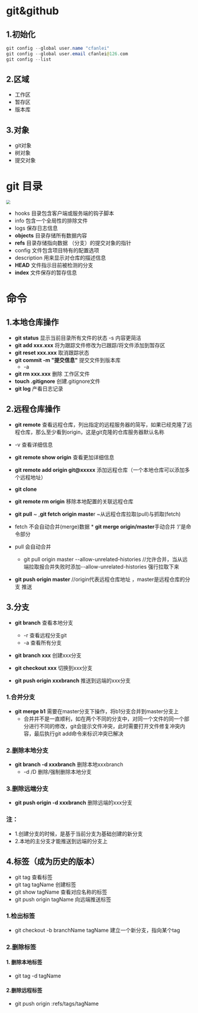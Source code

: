 # git&github

## 1.初始化

```java
git config --global user.name "cfanlei"
git config --global user.email cfanlei@126.com
git config --list
```

## 2.区域

* 工作区
* 暂存区
* 版本库

## 3.对象

* git对象
* 树对象
* 提交对象







#  git 目录

<img src="E:\笔记\gitlearn\img\gitmenu.png" style="zoom:67%;" />

*  hooks        		    目录包含客户端或服务端的钩子脚本
* info                         包含一个全局性的排除文件 
* logs                        保存日志信息           
* **objects**                 目录存储所有数据内容
* **refs**                        目录存储指向数据 （分支）的提交对象的指针
* config                     文件包含项目特有的配置选项
* description            用来显示对仓库的描述信息
* **HEAD**                     文件指示目前被检测的分支
* **index**                     文件保存的暂存信息

#  命令

##  1.本地仓库操作

* **git status**  显示当前目录所有文件的状态     -s 内容更简洁
* **git add xxx.xxx** 将为跟踪文件修改为已跟踪/将文件添加到暂存区
* **git reset xxx.xxx** 取消跟踪状态
* **git commit -m "提交信息"**    提交文件到版本库
  * -a
* **git rm xxx.xxx**   删除 工作区文件
* **touch  .gitignore**  创建.gitignore文件
* **git log** 产看日志记录

## 2.远程仓库操作

*  **git remote** 查看远程仓库，列出指定的远程服务器的简写，如果已经克隆了远程仓库，那么至少看到origin，这是git克隆的仓库服务器默认名称
  * -v 查看详细信息
  * **git remote show origin**  查看更加详细信息
* **git remote add origin git@xxxxx** 添加远程仓库（一个本地仓库可以添加多个远程地址）
* **git clone**
* **git remote rm origin** 移除本地配置的关联远程仓库
*  **git pull** ~  ,**git fetch origin maste**r ~从远程仓库拉取(pull)与抓取(fetch)
  *  fetch 不会自动合并(merge)数据
    *    **git merge origin/master**手动合并   ‘/’是命令部分
  *  pull 会自动合并
     * git pull origin master --allow-unrelated-histories  //允许合并，当从远端拉取报合并失败时添加--allow-unrelated-histories 强行拉取下来

* **git push origin master**  //origin代表远程仓库地址  ，master是远程仓库的分支   推送



## 3.分支

* **git branch** 查看本地分支
  * -r 查看远程分支git
  * -a 查看所有分支

* **git branch xxx** 创建xxx分支

* **git checkout xxx** 切换到xxx分支

* **git push origin xxxbranch** 推送到远端的xxx分支

### 1.合并分支

* **git merge b1**  需要在master分支下操作，将b1分支合并到master分支上
  * 合并并不是一直顺利，如在两个不同的分支中，对同一个文件的同一个部分进行不同的修改，git会提示文件冲突，此时需要打开文件修复冲突内容，最后执行git add命令来标识冲突已解决

### 2.删除本地分支

* **git branch -d xxxbranch** 删除本地xxxbranch
  * -d /D 删除/强制删除本地分支

### 3.删除远端分支

* **git push origin -d xxxbranch**   删除远端的xxx分支

### 注： 

* 1.创建分支的时候，是基于当前分支为基础创建的新分支
* 2.本地的主分支才能推送到远端的分支上

## 4.标签（成为历史的版本）

* git tag 查看标签
* git tag tagName 创建标签
* git show tagName 查看对应名称的标签
* git push origin tagName 向远端推送标签

### 1.检出标签

* git checkout -b branchName tagName  建立一个新分支，指向某个tag

### 2.删除标签

#### 1. 删除本地标签

* git tag -d tagName

####  2.删除远程标签

* git push origin :refs/tags/tagName